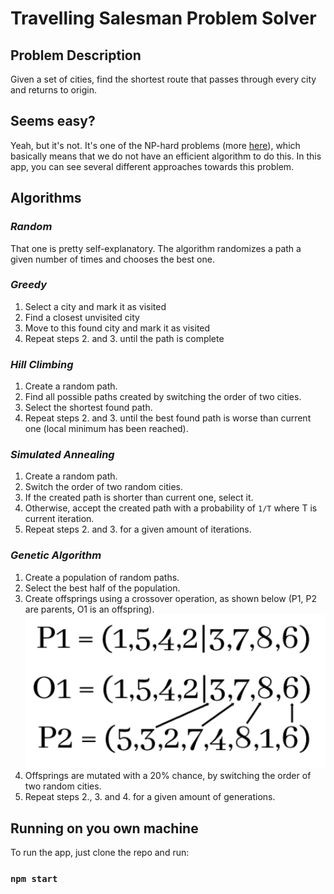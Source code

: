 # Travelling Salesman Problem Solver

## Problem Description

Given a set of cities, find the shortest route that passes through every city and returns to origin.

## Seems easy?

Yeah, but it's not. It's one of the NP-hard problems (more [here](https://en.wikipedia.org/wiki/NP-hardness)), which basically means that we do not have an efficient algorithm to do this. In this app, you can see several different approaches towards this problem.

## **Algorithms**

### _Random_

That one is pretty self-explanatory. The algorithm randomizes a path a given number of times and chooses the best one.

### _Greedy_

1. Select a city and mark it as visited
2. Find a closest unvisited city
3. Move to this found city and mark it as visited
4. Repeat steps 2. and 3. until the path is complete

### _Hill Climbing_

1. Create a random path.
2. Find all possible paths created by switching the order of two cities.
3. Select the shortest found path.
4. Repeat steps 2. and 3. until the best found path is worse than current one (local minimum has been reached).

### _Simulated Annealing_

1. Create a random path.
2. Switch the order of two random cities.
3. If the created path is shorter than current one, select it.
4. Otherwise, accept the created path with a probability of `1/T` where T is current iteration.
5. Repeat steps 2. and 3. for a given amount of iterations.

### _Genetic Algorithm_

1. Create a population of random paths.
2. Select the best half of the population.
3. Create offsprings using a crossover operation, as shown below (P1, P2 are parents, O1 is an offspring).
   ![Crossover](public/crossover.png)
4. Offsprings are mutated with a 20% chance, by switching the order of two random cities.
5. Repeat steps 2., 3. and 4. for a given amount of generations.

## Running on you own machine

To run the app, just clone the repo and run:

### `npm start`
